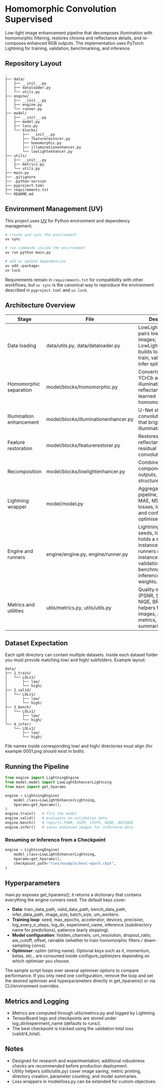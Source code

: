 ﻿# Homomorphic Convolution Supervised

Low-light image enhancement pipeline that decomposes illumination with homomorphic filtering, restores chroma and reflectance details, and re-composes enhanced RGB outputs. The implementation uses PyTorch Lightning for training, validation, benchmarking, and inference.

## Repository Layout

```
.
├── data/
│   ├── __init__.py
│   ├── dataloader.py
│   └── utils.py
├── engine/
│   ├── __init__.py
│   ├── engine.py
│   └── runner.py
├── model/
│   ├── __init__.py
│   ├── model.py
│   ├── loss.py
│   └── blocks/
│       ├── __init__.py
│       ├── featurerestorer.py
│       ├── homomorphic.py
│       ├── illuminationenhancer.py
│       └── lowlightenhancer.py
├── utils/
│   ├── __init__.py
│   ├── metrics.py
│   └── utils.py
├── main.py
├── .gitignore
├── .python-version
├── pyproject.toml
├── requirements.txt
└── README.md
```

## Environment Management (UV)

This project uses [UV](https://github.com/astral-sh/uv) for Python environment and dependency management.

```bash
# create and sync the environment
uv sync

# run commands inside the environment
uv run python main.py

# add or update dependencies
uv add <package>
uv lock
```

Requirements remain in
`requirements.txt` for compatibility with other workflows, but `uv sync` is the canonical way to reproduce the environment described in `pyproject.toml` and `uv.lock`.

## Architecture Overview

| Stage | File | Description |
| --- | --- | --- |
| Data loading | data/utils.py, data/dataloader.py | LowLightDataset pairs low and high images; LowLightDataModule builds loaders for train, valid, bench, infer splits. |
| Homomorphic separation | model/blocks/homomorphic.py | Converts RGB and YCrCb and splits illumination and reflectance via a learned homomorphic filter. |
| Illumination enhancement | model/blocks/illuminationenhancer.py | U-Net style convolutional stack that brightens the illumination map. |
| Feature restoration | model/blocks/featurerestorer.py | Restores chroma and reflectance through residual double-convolution blocks. |
| Recomposition | model/blocks/lowlightenhancer.py | Combines restored components, clamps outputs, and returns structured tensors. |
| Lightning wrapper | model/model.py | Aggregates the pipeline, computes MAE, MSE, SSIM losses, logs metrics, and configures optimisers. |
| Engine and runners | engine/engine.py, engine/runner.py | LightningEngine seeds, logs, and holds a single model instance; stage runners reuse that instance so validation, benchmarking, and inference use trained weights. |
| Metrics and utilities | utils/metrics.py, utils/utils.py | Quality metrics (PSNR, SSIM, LPIPS, NIQE, BRISQUE) and helpers for saving images, printing metrics, and summarising models. |

## Dataset Expectation

Each split directory can contain multiple datasets. Inside each dataset folder you must provide matching low/ and high/ subfolders. Example layout:

```
data/
├── 1_train/
│   └── LOLv1/
│       ├── low/
│       └── high/
├── 2_valid/
│   └── LOLv1/
│       ├── low/
│       └── high/
├── 3_bench/
│   └── LOLv1/
│       ├── low/
│       └── high/
└── 4_infer/
    └── LOLv1/
        ├── low/
        └── high/
```

File names inside corresponding low/ and high/ directories must align (for example 0001.png should exist in both).

## Running the Pipeline

```python
from engine import LightningEngine
from model.model import LowLightEnhancerLightning
from main import get_hparams

engine = LightningEngine(
    model_class=LowLightEnhancerLightning,
    hparams=get_hparams(),
)
engine.train()   # fits the model
engine.valid()   # evaluates on validation data
engine.bench()   # reports PSNR, SSIM, LPIPS, NIQE, BRISQUE
engine.infer()   # saves enhanced images for inference data
```

### Resuming or Inference from a Checkpoint

```python
engine = LightningEngine(
    model_class=LowLightEnhancerLightning,
    hparams=get_hparams(),
    checkpoint_path="runs/example/best-epoch.ckpt",
)
```

## Hyperparameters

main.py exposes get_hparams(); it returns a dictionary that contains everything the engine runners need. The default keys cover:

- **Data**: 	train_data_path, valid_data_path, bench_data_path, infer_data_path, image_size, batch_size,
um_workers.
- **Training loop**: seed, max_epochs, accelerator, devices, precision, log_every_n_steps, log_dir, experiment_name, inference (subdirectory name for predictions), patience (early stopping).
- **Model configuration**: hidden_channels,
um_resolution, dropout_ratio,
aw_cutoff, offset, 	rainable (whether to train homomorphic filters / down-sampling convs).
- **Optimiser**: optim (string name). Optional keys such as lr, momentum, betas, etc., are consumed inside configure_optimizers depending on which optimiser you choose.

The sample script loops over several optimiser options to compare performance. If you only need one configuration, remove the loop and set the desired optimiser and hyperparameters directly in get_hparams() or via CLI/environment overrides.

## Metrics and Logging

- Metrics are computed through utils/metrics.py and logged by Lightning.
- TensorBoard logs and checkpoints are stored under log_dir/experiment_name (defaults to runs/<experiment>).
- The best checkpoint is tracked using the validation total loss (valid/4_total).

## Notes

- Designed for research and experimentation; additional robustness checks are recommended before production deployment.
- Utility helpers (utils/utils.py) cover image saving, metric printing, directory creation, parameter counting, and model summaries.
- Loss wrappers in model/loss.py can be extended for custom objectives.